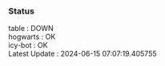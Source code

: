 ### Status


table : DOWN  
hogwarts : OK  
icy-bot : OK  
Latest Update : 2024-06-15 07:07:19.405755
